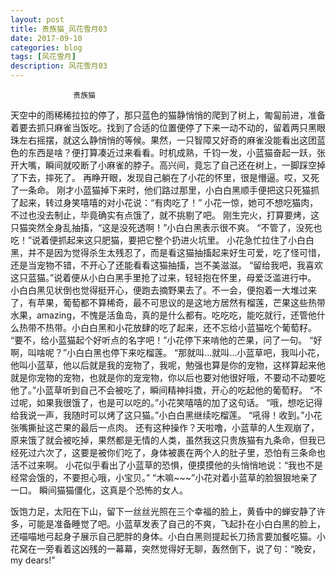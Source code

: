 ```yaml
---
layout: post
title: 贵族猫_风花雪月03
date: 2017-09-10
categories: blog
tags: [风花雪月]
description: 风花雪月03
---
```




  					
 			      贵族猫
   天空中的雨稀稀拉拉的停了，那只蓝色的猫静悄悄的爬到了树上，匍匐前进，准备着要去抓只麻雀当饭吃。找到了合适的位置便停了下来一动不动的，留着两只黑眼珠左右摇摆，就这么静悄悄的等候。果然，一只智障又好奇的麻雀没能看出这团蓝色的东西是啥？便打算凑近过来看看。时机成熟，千钧一发，小蓝猫奋起一跃，张开大嘴，瞬间就咬断了小麻雀的脖子。高兴间，竟忘了自己还在树上，一脚踩空掉了下去，摔死了。
   再睁开眼，发现自己躺在了小花的怀里，很是懵逼。哎，又死了一条命。
   刚才小蓝猫掉下来时，他们路过那里，小白白黑顺手便把这只死猫抓了起来，转过身笑嘻嘻的对小花说：“有肉吃了！”
   小花一惊，她可不想吃猫肉，不过也没去制止，毕竟确实有点饿了，就不挑剔了吧。
   刚生完火，打算要烤，这只猫突然全身乱抽搐，“这是没死透啊！”小白白黑表示很不爽。
  “不管了，没死也吃！”说着便抓起来这只肥猫，要把它整个扔进火坑里。
   小花急忙拉住了小白白黑，并不是因为觉得杀生太残忍了，而是看这猫抽搐起来好生可爱，吃了怪可惜，还是当宠物不错，不开心了还能看看这猫抽搐，岂不美滋滋。
  “留给我吧，我喜欢这只蓝猫。”说着便从小白白黑手里抢了过来，轻轻抱在怀里，母爱泛滥进行中。
   小白白黑见状倒也觉得挺开心，便跑去摘野果去了。不一会，便抱着一大堆过来了，有苹果，葡萄都不算稀奇，最不可思议的是这地方居然有榴莲，芒果这些热带水果，amazing，不愧是活鱼岛，真的是什么都有。吃吃吃，能吃就行，还管他什么热带不热带。小白白黑和小花放肆的吃了起来，还不忘给小蓝猫吃个葡萄籽。
  “要不，给小蓝猫起个好听点的名字吧！”小花停下来啃他的芒果，问了一句。
  “好啊，叫啥呢？”小白白黑也停下来吃榴莲。
  “那就叫...就叫...小蓝草吧，我叫小花，他叫小蓝草，他以后就是我的宠物了，我呢，勉强也算是你的宠物，这样算起来他就是你宠物的宠物，也就是你的宠宠物，你以后也要对他很好哦，不要动不动要吃他了。”小蓝草听到自己不会被吃了，瞬间精神抖擞，开心的吃起他的葡萄籽。
  “不过呢，如果我很饿了，也是可以吃的。”小花笑嘻嘻的加了这句话。
  “哦，想吃记得给我说一声，我随时可以烤了这只猫。”小白白黑继续吃榴莲。
  “吼得！收到。”小花张嘴撕扯这芒果的最后一点肉。
   还有这种操作？天啦噜，小蓝草的人生观崩了，原来饿了就会被吃掉，果然都是无情的人类，虽然我这只贵族猫有九条命，但我已经死过六次了，这要是被你们吃了，身体被裹在两个人的肚子里，恐怕有三条命也活不过来啊。
   小花似乎看出了小蓝草的恐惧，便摸摸他的头悄悄地说：“我也不是经常会饿的，不要担心哦，小宝贝。”
  “木嘛~~~”小花对着小蓝草的脸狠狠地亲了一口。
   瞬间猫猫僵化，这真是个恐怖的女人。
   
   饭饱力足，太阳在下山，留下一丝丝光照在三个幸福的脸上，黄昏中的蝉安静了许多，可能是准备睡觉了吧。小蓝草发表了自己的不爽，飞起扑在小白白黑的脸上，还喵喵地弓起身子展示自己肥胖的身体。小白白黑则提起长刀扬言要加餐吃猫。小花窝在一旁看着这凶残的一幕幕，突然觉得好无聊，轰然倒下，说了句：“晚安，my dears!”
